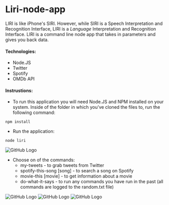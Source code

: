 # Liri-node-app
LIRI is like iPhone's SIRI. However, while SIRI is a Speech Interpretation and Recognition Interface, LIRI is a _Language_ Interpretation and Recognition Interface. LIRI is a command line node app that takes in parameters and gives you back data.

#### Technologies:
* Node.JS 
* Twitter 
* Spotify
* OMDb API

#### Instrustions:
* To run this application you will need Node.JS and NPM installed on your system. Inside of the folder in which you've cloned the files to, run the following command:
```
npm install
```
* Run the application:
```
node liri
```
![GitHub Logo](/images/logo.png)

* Choose on of the commands: 
  * my-tweets - to grab tweets from Twitter
  * spotify-this-song [song] - to search a song on Spotify
  * movie-this [movie] - to get information about a movie
  * do-what-it-says - to run any commands you have run in the past (all commands are logged to the random.txt file)

![GitHub Logo](/images/logo.png)
![GitHub Logo](/images/logo.png)
![GitHub Logo](/images/logo.png)
